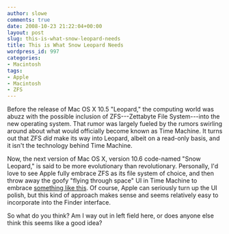 ```yaml
---
author: slowe
comments: true
date: 2008-10-23 21:22:04+00:00
layout: post
slug: this-is-what-snow-leopard-needs
title: This is What Snow Leopard Needs
wordpress_id: 997
categories:
- Macintosh
tags:
- Apple
- Macintosh
- ZFS
---
```


Before the release of Mac OS X 10.5 "Leopard," the computing world was abuzz with the possible inclusion of ZFS---Zettabyte File System---into the new operating system. That rumor was largely fueled by the rumors swirling around about what would officially become known as Time Machine. It turns out that ZFS _did_ make its way into Leopard, albeit on a read-only basis, and it isn't the technology behind Time Machine.

Now, the next version of Mac OS X, version 10.6 code-named "Snow Leopard," is said to be more evolutionary than revolutionary. Personally, I'd love to see Apple fully embrace ZFS as its file system of choice, and then throw away the goofy "flying through space" UI in Time Machine to embrace [something like this](http://blogs.sun.com/erwann/entry/zfs_on_the_desktop_zfs). Of course, Apple can seriously turn up the UI polish, but this kind of approach makes sense and seems relatively easy to incorporate into the Finder interface.

So what do you think? Am I way out in left field here, or does anyone else think this seems like a good idea?

